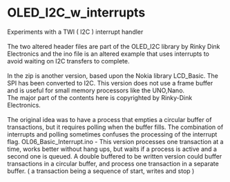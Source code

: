# OLED_I2C_w_interrupts
Experiments with a TWI ( I2C ) interrupt handler\
\
The two altered header files are part of the OLED_I2C library by Rinky Dink Electronics and the ino file is an altered example that uses interrupts to avoid waiting on I2C transfers to complete.\
\
In the zip is another version, based upon the Nokia library LCD_Basic.  The SPI has been converted to I2C.  This version does not use a frame buffer and is useful for small memory processors like the UNO,Nano.
\
The major part of the contents here is copyrighted by Rinky-Dink Electronics.\
\
The original idea was to have a process that empties a circular buffer of transactions, but it requires polling when the buffer fills.  The combination of interrupts and polling sometimes confuses the processing of the interrupt flag.
OL06_Basic_Interrupt.ino - This version processes one transaction at a time, works better without hang ups, but waits if a process is active and a second one is queued.  A double buffered to be written version could buffer transactions in a circular buffer, and process one transaction in a separate buffer. ( a transaction being a sequence of start, writes and stop )


